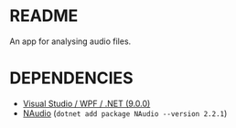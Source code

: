 # README
An app for analysing audio files.

# DEPENDENCIES
- [Visual Studio / WPF / .NET (9.0.0)](https://learn.microsoft.com/en-us/dotnet/desktop/wpf/get-started/create-app-visual-studio)
- [NAudio](https://github.com/naudio/NAudio) (`dotnet add package NAudio --version 2.2.1`)
